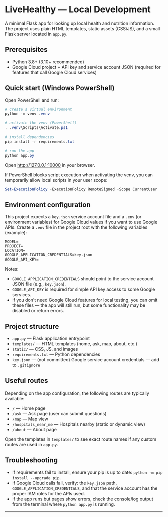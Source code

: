 # LiveHealthy — Local Development

A minimal Flask app for looking up local health and nutrition information. The project uses plain HTML templates, static assets (CSS/JS), and a small Flask server located in `app.py`.

## Prerequisites
- Python 3.8+ (3.10+ recommended)
- Google Cloud project + API key and service account JSON (required for features that call Google Cloud services)

## Quick start (Windows PowerShell)

Open PowerShell and run:

```powershell
# create a virtual environment
python -m venv .venv

# activate the venv (PowerShell)
. .venv\Scripts\Activate.ps1

# install dependencies
pip install -r requirements.txt

# run the app
python app.py
```

Open http://127.0.0.1:10000 in your browser.

If PowerShell blocks script execution when activating the venv, you can temporarily allow local scripts in your user scope:

```powershell
Set-ExecutionPolicy -ExecutionPolicy RemoteSigned -Scope CurrentUser
```

## Environment configuration

This project expects a `key.json` service account file and a `.env` (or environment variables) for Google Cloud values if you want to use Google APIs. Create a `.env` file in the project root with the following variables (example):

```env
MODEL=
PROJECT=
LOCATION=
GOOGLE_APPLICATION_CREDENTIALS=key.json
GOOGLE_API_KEY=
```

Notes:
- `GOOGLE_APPLICATION_CREDENTIALS` should point to the service account JSON file (e.g., `key.json`).
- `GOOGLE_API_KEY` is required for simple API key access to some Google services.
- If you don't need Google Cloud features for local testing, you can omit these files — the app will still run, but some functionality may be disabled or return errors.

## Project structure

- `app.py` — Flask application entrypoint
- `templates/` — HTML templates (home, ask, map, about, etc.)
- `static/` — CSS, JS, and images
- `requirements.txt` — Python dependencies
- `key.json` — (not committed) Google service account credentials — add to `.gitignore`

## Useful routes

Depending on the app configuration, the following routes are typically available:

- `/` — Home page
- `/ask` — Ask page (user can submit questions)
- `/map` — Map view
- `/hospitals_near_me` — Hospitals nearby (static or dynamic view)
- `/about` — About page

Open the templates in `templates/` to see exact route names if any custom routes are used in `app.py`.

## Troubleshooting

- If requirements fail to install, ensure your pip is up to date: `python -m pip install --upgrade pip`.
- If Google Cloud calls fail, verify: the `key.json` path, `GOOGLE_APPLICATION_CREDENTIALS`, and that the service account has the proper IAM roles for the APIs used.
- If the app runs but pages show errors, check the console/log output from the terminal where `python app.py` is running.
---
